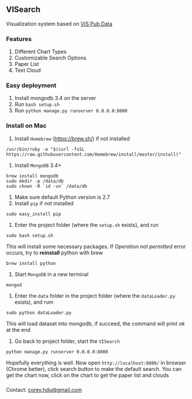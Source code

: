 ## VISearch
Visualization system based on [VIS Pub Data](http://www.vispubdata.org/site/vispubdata/)

### Features
1. Different Chart Types
1. Customizable Search Options
1. Paper List
1. Text Cloud

### Easy deployment
1. Install mongodb 3.4 on the server
1. Run `bash setup.sh`
1. Run `python manage.py runserver 0.0.0.0:8000`

### Install on Mac
1. Install `Homebrew` (https://brew.sh/) if not installed
```
/usr/bin/ruby -e "$(curl -fsSL https://raw.githubusercontent.com/Homebrew/install/master/install)"
```
1. Install `MongoDB` 3.4+
```
brew install mongodb
sudo mkdir -p /data/db
sudo chown -R `id -un` /data/db
```
1. Make sure default Python version is 2.7
1. Install `pip` if not installed
```
sudo easy_install pip
```
1. Enter the project folder (where the `setup.sh` exists), and run
```
sudo bash setup.sh
```
This will install some necessary packages. If *Operation not permitted* error occurs, try to **reinstall** python with brew
```
brew install python
```
1. Start `MongoDB` in a new terminal
```
mongod
```
1. Enter the `data` folder in the project folder (where the `dataLoader.py` exists), and rum
```
sudo python dataLoader.py
```
This will load dataset into mongodb, if succeed, the command will print *ok* at the end
1. Go back to project folder, start the `VISearch`
```
python manage.py runserver 0.0.0.0:8000
```
Hopefully everything is well. Now open `http://localhost:8000/` in browser (Chrome better), click search button to make the default search. You can get the chart now, click on the chart to get the paper list and clouds


###
Contact: corey.hdu@gmail.com
